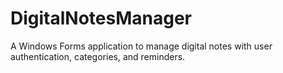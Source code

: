 # DigitalNotesManager
A Windows Forms application to manage digital notes with user authentication, categories, and reminders.
